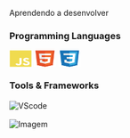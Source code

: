 Aprendendo a desenvolver
<!-- Skills: Programming Languages -->
  <div style="flex-basis: 48%;">
    <h3>Programming Languages</h3>
   <img align="center" alt="Js" height="30" width="40" src="https://raw.githubusercontent.com/devicons/devicon/master/icons/javascript/javascript-plain.svg">
    <img align="center" alt="HTML" height="30" width="40" src="https://raw.githubusercontent.com/devicons/devicon/master/icons/html5/html5-original.svg">
    <img align="center" alt="CSS" height="30" width="40" src="https://raw.githubusercontent.com/devicons/devicon/master/icons/css3/css3-original.svg">

  <!-- Skills: Tools & Frameworks -->
  <div style="flex-basis: 48%;">
    <h3>Tools & Frameworks</h3>
    <img align="center" alt="VScode" height="30" width="40" src="https://cdn.jsdelivr.net/gh/devicons/devicon/icons/vscode/vscode-original.svg">

    
 <!-- GIF -->
<p align="left">
  <img align="center" src=https://media.giphy.com/media/v1.Y2lkPTc5MGI3NjExc3ZxbW11OHRwa2djems4M3lsbXNhbWVrOTN1MGQ1d3h0NnJwb3d2MSZlcD12MV9naWZzX3NlYXJjaCZjdD1n/YTtqB2j5EN7IA/giphy.gif alt="Imagem">
</p>

